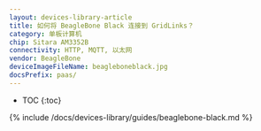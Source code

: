 ```yaml
---
layout: devices-library-article
title: 如何将 BeagleBone Black 连接到 GridLinks？
category: 单板计算机
chip: Sitara AM3352B
connectivity: HTTP, MQTT, 以太网
vendor: BeagleBone
deviceImageFileName: beagleboneblack.jpg
docsPrefix: paas/
---
```


* TOC
{:toc}

{% include /docs/devices-library/guides/beaglebone-black.md %}
